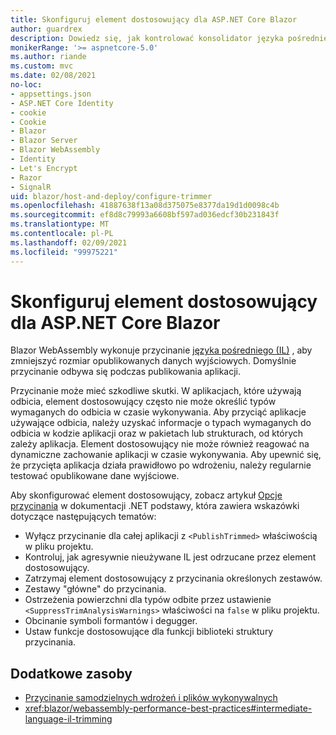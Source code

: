 ```yaml
---
title: Skonfiguruj element dostosowujący dla ASP.NET Core Blazor
author: guardrex
description: Dowiedz się, jak kontrolować konsolidator języka pośredniego (IL) podczas kompilowania Blazor aplikacji.
monikerRange: '>= aspnetcore-5.0'
ms.author: riande
ms.custom: mvc
ms.date: 02/08/2021
no-loc:
- appsettings.json
- ASP.NET Core Identity
- cookie
- Cookie
- Blazor
- Blazor Server
- Blazor WebAssembly
- Identity
- Let's Encrypt
- Razor
- SignalR
uid: blazor/host-and-deploy/configure-trimmer
ms.openlocfilehash: 41887638f13a08d375075e8377da19d1d0098c4b
ms.sourcegitcommit: ef8d8c79993a6608bf597ad036edcf30b231843f
ms.translationtype: MT
ms.contentlocale: pl-PL
ms.lasthandoff: 02/09/2021
ms.locfileid: "99975221"
---
```

# <a name="configure-the-trimmer-for-aspnet-core-blazor"></a>Skonfiguruj element dostosowujący dla ASP.NET Core Blazor

Blazor WebAssembly wykonuje przycinanie [języka pośredniego (IL)](/dotnet/standard/managed-code#intermediate-language--execution) , aby zmniejszyć rozmiar opublikowanych danych wyjściowych. Domyślnie przycinanie odbywa się podczas publikowania aplikacji.

Przycinanie może mieć szkodliwe skutki. W aplikacjach, które używają odbicia, element dostosowujący często nie może określić typów wymaganych do odbicia w czasie wykonywania. Aby przyciąć aplikacje używające odbicia, należy uzyskać informacje o typach wymaganych do odbicia w kodzie aplikacji oraz w pakietach lub strukturach, od których zależy aplikacja. Element dostosowujący nie może również reagować na dynamiczne zachowanie aplikacji w czasie wykonywania. Aby upewnić się, że przycięta aplikacja działa prawidłowo po wdrożeniu, należy regularnie testować opublikowane dane wyjściowe.

Aby skonfigurować element dostosowujący, zobacz artykuł [Opcje przycinania](/dotnet/core/deploying/trimming-options) w dokumentacji .NET podstawy, która zawiera wskazówki dotyczące następujących tematów:

* Wyłącz przycinanie dla całej aplikacji z `<PublishTrimmed>` właściwością w pliku projektu.
* Kontroluj, jak agresywnie nieużywane IL jest odrzucane przez element dostosowujący.
* Zatrzymaj element dostosowujący z przycinania określonych zestawów.
* Zestawy "główne" do przycinania.
* Ostrzeżenia powierzchni dla typów odbite przez ustawienie `<SuppressTrimAnalysisWarnings>` właściwości na `false` w pliku projektu.
* Obcinanie symboli formantów i degugger.
* Ustaw funkcje dostosowujące dla funkcji biblioteki struktury przycinania.

## <a name="additional-resources"></a>Dodatkowe zasoby

* [Przycinanie samodzielnych wdrożeń i plików wykonywalnych](/dotnet/core/deploying/trim-self-contained)
* <xref:blazor/webassembly-performance-best-practices#intermediate-language-il-trimming>
